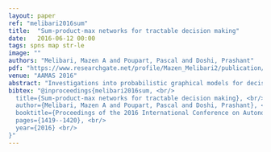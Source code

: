 ```yaml
---
layout: paper
ref: "melibari2016sum"
title:  "Sum-product-max networks for tractable decision making"
date:   2016-06-12 00:00
tags: spns map str-le
image: ""
authors: "Melibari, Mazen A and Poupart, Pascal and Doshi, Prashant"
pdf: "https://www.researchgate.net/profile/Mazen_Melibari2/publication/308713303_Sum-Product-Max_Networks_for_Tractable_Decision_Making_Extended_Abstract/links/57ec5d9608aebb1961ffad7a/Sum-Product-Max-Networks-for-Tractable-Decision-Making-Extended-Abstract.pdf"
venue: "AAMAS 2016"
abstract: "Investigations into probabilistic graphical models for decision making have predominantly centered on influence diagrams (IDs) and decision circuits (DCs) for representation and computation of decision rules that maximize expected utility. Since IDs are typically handcrafted and DCs are compiled from IDs, in this paper we propose an approach to learn the structure and parameters of decision-making problems directly from data. We present a new representation called sum-product-max network (SPMN) that generalizes a sum-product network (SPN) to the class of decision-making problems and whose solution, analogous to DCs, scales linearly in the size of the network. We show that SPMNs may be reduced to DCs linearly and present a first method for learn-ing SPMNs from data. This approach is significant because it facilitates a novel paradigm of tractable decision making driven by data."
bibtex: "@inproceedings{melibari2016sum, <br/>
  title={Sum-product-max networks for tractable decision making}, <br/>
  author={Melibari, Mazen A and Poupart, Pascal and Doshi, Prashant}, <br/>
  booktitle={Proceedings of the 2016 International Conference on Autonomous Agents & Multiagent Systems}, <br/>
  pages={1419--1420}, <br/>
  year={2016} <br/>
}"
---
```

